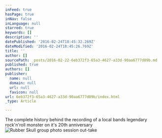 ```yaml
---
inFeed: true
hasPage: true
inNav: false
inLanguage: null
starred: true
keywords: []
description: ''
datePublished: '2016-02-24T18:45:32.269Z'
dateModified: '2016-02-24T18:45:26.769Z'
title: ''
author: []
sourcePath: _posts/2016-02-22-6eb372f3-65a3-4627-a33d-90aa6777d09b.md
published: true
authors: []
publisher:
  name: null
  domain: null
  url: null
  favicon: null
url: 6eb372f3-65a3-4627-a33d-90aa6777d09b/index.html
_type: Article

---
```

The complete history behind the recording of a local bands legendary rock'n'roll monster on it's 20th anniversary
![Rubber Skull group photo session out-take](https://the-grid-user-content.s3-us-west-2.amazonaws.com/8aec8fee-27ac-49dc-8c8f-e3fa3bf35b52.jpg)